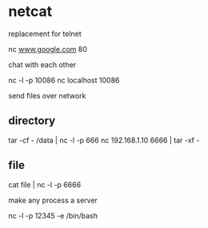 # netcat

<!--
ID: 374bf90a-1ce5-4ab0-bead-ba7eb2ba24e4
Status: draft
Date: 2017-07-27T23:57:00
Modified: 2020-05-16T11:46:57
wp_id: 421
-->

replacement for telnet

nc www.google.com 80

chat with each other

nc -l -p 10086
nc localhost 10086

send files over network

## directory
tar -cf - /data | nc -l -p 666
nc 192.168.1.10 6666 | tar -xf -

## file
cat file | nc -l -p 6666

make any process a server

nc -l -p 12345 -e /bin/bash
